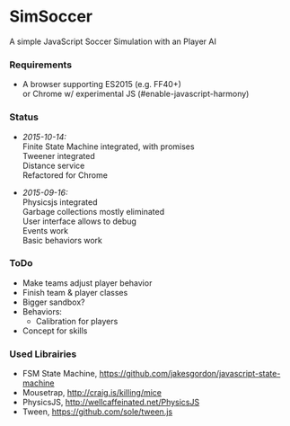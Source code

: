 # SimSoccer
A simple JavaScript Soccer Simulation with an Player AI

### Requirements

 * A browser supporting ES2015 (e.g. FF40+)  
   or Chrome w/ experimental JS (#enable-javascript-harmony)

### Status

 * *2015-10-14:*  
   Finite State Machine integrated, with promises  
   Tweener integrated  
   Distance service  
   Refactored for Chrome  

 * *2015-09-16:*  
   Physicsjs integrated  
   Garbage collections mostly eliminated  
   User interface allows to debug  
   Events work  
   Basic behaviors work  

### ToDo
   
  * Make teams adjust player behavior
  * Finish team & player classes
  * Bigger sandbox?
  * Behaviors: 
    * Calibration for players
  * Concept for skills


### Used Librairies
  
  * FSM State Machine, https://github.com/jakesgordon/javascript-state-machine
  * Mousetrap, http://craig.is/killing/mice
  * PhysicsJS, http://wellcaffeinated.net/PhysicsJS
  * Tween, https://github.com/sole/tween.js
